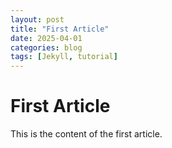 ```yaml
---
layout: post
title: "First Article"
date: 2025-04-01
categories: blog
tags: [Jekyll, tutorial]
---
```


# First Article
This is the content of the first article.
